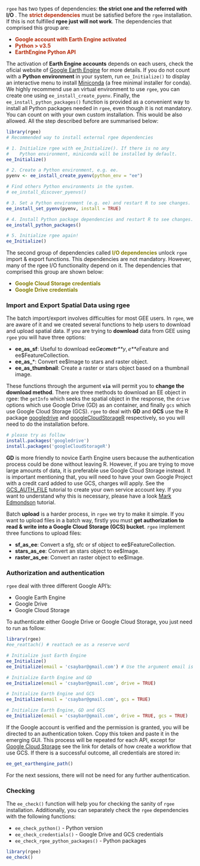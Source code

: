 `rgee` has two types of dependencies: **the strict one and the referred with I/O** . The <span
style="color:#b52b09">**strict dependencies**</span> must be
satisfied before the `rgee` installation. If this is not fulfilled
**rgee just will not work**. The dependencies that comprised this group
are:

-   <span style="color:#b52b09"><b> Google account with Earth Engine
    activated </b></span>
-   <span style="color:#b52b09"><b> Python &gt; v3.5 </b></span>
-   <span style="color:#b52b09"><b> EarthEngine Python API </b></span>

The activation of **Earth Engine accounts** depends on each users, check
the oficial website of [Google Earth
Engine](https://earthengine.google.com/) for more details. If you do not
count with a **Python environment** in your system, run
`ee_Initialize()` to display an interactive menu to install
[Miniconda](https://docs.conda.io/en/latest/miniconda.html) (a free
minimal installer for conda). We highly recommend use an virtual
environment to use `rgee`, you can create one using `ee_install_create_pyenv`.
Finally, the `ee_install_python_packages()` function is provided as a
convenient way to install all Python packages needed in `rgee`, even
though it is not mandatory. You can count on with your own custom
installation. This would be also allowed. All the step described before are
summarised below:

``` r
library(rgee)
# Recommended way to install external rgee dependencies 

# 1. Initialize rgee with ee_Initialize(). If there is no any
#    Python environment, miniconda will be installed by default.
ee_Initialize()

# 2. Create a Python environment, e.g. ee.
pyenv <- ee_install_create_pyenv(python_env = "ee")

# Find others Python environments in the system.
# ee_install_discover_pyenvs()

# 3. Set a Python environment (e.g. ee) and restart R to see changes.
ee_install_set_pyenv(pyenv, install = TRUE)

# 4. Install Python package dependencies and restart R to see changes.
ee_install_python_packages()

# 5. Initialize rgee again!
ee_Initialize()
```

The second group of dependencies called <span
style="color:#857e04"><b>I/O dependencies</b></span> unlock `rgee`
import & export functions. This dependencies are not mandatory. However,
many of the rgee I/O functionality depend on it. The dependencies that
comprised this group are shown below:

-   <span style="color:#857e04">**Google Cloud Storage
    credentials**</span>
-   <span style="color:#857e04">**Google Drive credentials**</span>

### Import and Export Spatial Data using rgee

The batch import/export involves difficulties for most GEE users. In
`rgee`, we are aware of it and we created several functions to help
users to download and upload spatial data. If you are trying to
**download** data from GEE using `rgee` you will have three options:

-   **ee\_as\_sf**: Useful to download
    ee*G**e**o**m**e**t**r**y*, *e**e*Feature and ee$FeatureCollection.
-   **ee\_as\_**\*: Convert ee$Image to stars and raster object.
-   **ee\_as\_thumbnail**: Create a raster or stars object based on a
    thumbnail image.

These functions through the argument **`via`** will permit you to
**change the download method**. There are three methods to download an
EE object in rgee: the `getInfo` which seeks the spatial object in the
response, the `drive` options which use Google Drive (GD) as an
container, and finally `gcs` which use Google Cloud Storage (GCS).
`rgee` to deal with **GD** and **GCS** use the R package
[googledrive](https://googledrive.tidyverse.org/) and
[googleCloudStorageR](http://code.markedmondson.me/googleCloudStorageR/)
respectively, so you will need to do the installation before.

``` r
# please try as follow
install.packages('googledrive')
install.packages('googleCloudStorageR')
```

**GD** is more friendly to novice Earth Engine users because the
authentication process could be done without leaving R. However, if you
are trying to move large amounts of data, it is preferable use Google
Cloud Storage instead. It is important mentioning that, you will need to
have your own Google Project with a credit card added to use GCS,
charges will apply. See the
[GCS\_AUTH\_FILE](http://code.markedmondson.me/googleCloudStorageR/articles/googleCloudStorageR.html)
tutorial to create your own service account key. If you want to
understand why this is necessary, please have a look [Mark
Edmondson](http://code.markedmondson.me/googleCloudStorageR/articles/googleCloudStorageR.html)
tutorial.

Batch **upload** is a harder process, in `rgee` we try to make it
simple. If you want to upload files in a batch way, firstly you must
**get authorization to read & write into a Google Cloud Storage (GCS)
bucket**. `rgee` implement three functions to upload files:

-   **sf\_as\_ee**: Convert a sfg, sfc or sf object to
    ee$FeatureCollection.
-   **stars\_as\_ee**: Convert an stars object to ee$Image.
-   **raster\_as\_ee**: Convert an raster object to ee$Image.

### Authorization and authentication

`rgee` deal with three different Google API’s:

-   Google Earth Engine
-   Google Drive
-   Google Cloud Storage

To authenticate either Google Drive or Google Cloud Storage, you just
need to run as follow:

``` r
library(rgee)
#ee_reattach() # reattach ee as a reserve word

# Initialize just Earth Engine
ee_Initialize()
ee_Initialize(email = 'csaybar@gmail.com') # Use the argument email is not mandatory

# Initialize Earth Engine and GD
ee_Initialize(email = 'csaybar@gmail.com', drive = TRUE)

# Initialize Earth Engine and GCS
ee_Initialize(email = 'csaybar@gmail.com', gcs = TRUE)

# Initialize Earth Engine, GD and GCS
ee_Initialize(email = 'csaybar@gmail.com', drive = TRUE, gcs = TRUE)
```

If the Google account is verified and the permission is granted, you
will be directed to an authentication token. Copy this token and paste
it in the emerging GUI. This process will be repeated for each API,
except for [Google Cloud
Storage](http://code.markedmondson.me/googleCloudStorageR/articles/googleCloudStorageR.html)
see the link for details of how create a workflow that use GCS. If there
is a successful outcome, all credentials are stored in:

``` r
ee_get_earthengine_path()
```

For the next sessions, there will not be need for any further
authentication.

### Checking

The `ee_check()` function will help you for checking the sanity of
`rgee` installation. Additionally, you can separately check the `rgee`
dependencies with the following functions:

-   `ee_check_python()` - Python version
-   `ee_check_credentials()` - Google Drive and GCS credentials
-   `ee_check_rgee_python_packages()` - Python packages

``` r
library(rgee)
ee_check()
```
